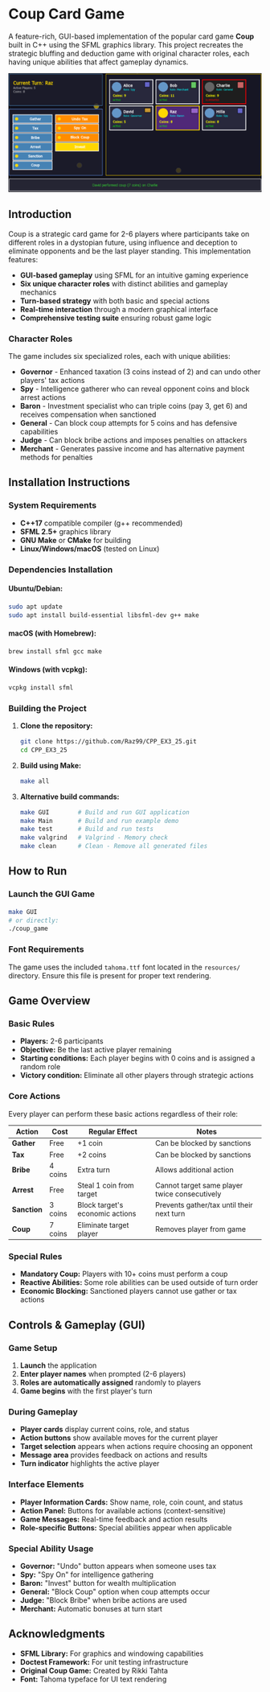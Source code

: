 # Coup Card Game

A feature-rich, GUI-based implementation of the popular card game **Coup** built in C++ using the SFML graphics library. This project recreates the strategic bluffing and deduction game with original character roles, each having unique abilities that affect gameplay dynamics.

![Game Screenshot](resources/screenshot.png)

## Introduction

Coup is a strategic card game for 2-6 players where participants take on different roles in a dystopian future, using influence and deception to eliminate opponents and be the last player standing. This implementation features:

- **GUI-based gameplay** using SFML for an intuitive gaming experience
- **Six unique character roles** with distinct abilities and gameplay mechanics
- **Turn-based strategy** with both basic and special actions
- **Real-time interaction** through a modern graphical interface
- **Comprehensive testing suite** ensuring robust game logic

### Character Roles

The game includes six specialized roles, each with unique abilities:

- **Governor** - Enhanced taxation (3 coins instead of 2) and can undo other players' tax actions
- **Spy** - Intelligence gatherer who can reveal opponent coins and block arrest actions
- **Baron** - Investment specialist who can triple coins (pay 3, get 6) and receives compensation when sanctioned
- **General** - Can block coup attempts for 5 coins and has defensive capabilities  
- **Judge** - Can block bribe actions and imposes penalties on attackers
- **Merchant** - Generates passive income and has alternative payment methods for penalties

## Installation Instructions

### System Requirements

- **C++17** compatible compiler (g++ recommended)
- **SFML 2.5+** graphics library
- **GNU Make** or **CMake** for building
- **Linux/Windows/macOS** (tested on Linux)

### Dependencies Installation

#### Ubuntu/Debian:
```bash
sudo apt update
sudo apt install build-essential libsfml-dev g++ make
```

#### macOS (with Homebrew):
```bash
brew install sfml gcc make
```

#### Windows (with vcpkg):
```bash
vcpkg install sfml
```

### Building the Project

1. **Clone the repository:**
   ```bash
   git clone https://github.com/Raz99/CPP_EX3_25.git
   cd CPP_EX3_25
   ```

2. **Build using Make:**
   ```bash
   make all
   ```

3. **Alternative build commands:**
   ```bash
   make GUI        # Build and run GUI application
   make Main       # Build and run example demo
   make test       # Build and run tests
   make valgrind   # Valgrind - Memory check
   make clean      # Clean - Remove all generated files
   ```

## How to Run

### Launch the GUI Game
```bash
make GUI
# or directly:
./coup_game
```

### Font Requirements
The game uses the included `tahoma.ttf` font located in the `resources/` directory. Ensure this file is present for proper text rendering.

## Game Overview

### Basic Rules

- **Players:** 2-6 participants
- **Objective:** Be the last active player remaining
- **Starting conditions:** Each player begins with 0 coins and is assigned a random role
- **Victory condition:** Eliminate all other players through strategic actions

### Core Actions

Every player can perform these basic actions regardless of their role:

| Action | Cost | Regular Effect | Notes |
|--------|------|--------|-------|
| **Gather** | Free | +1 coin | Can be blocked by sanctions |
| **Tax** | Free | +2 coins | Can be blocked by sanctions |
| **Bribe** | 4 coins | Extra turn | Allows additional action |
| **Arrest** | Free | Steal 1 coin from target | Cannot target same player twice consecutively |
| **Sanction** | 3 coins | Block target's economic actions | Prevents gather/tax until their next turn |
| **Coup** | 7 coins | Eliminate target player | Removes player from game |

### Special Rules

- **Mandatory Coup:** Players with 10+ coins must perform a coup
- **Reactive Abilities:** Some role abilities can be used outside of turn order
- **Economic Blocking:** Sanctioned players cannot use gather or tax actions

## Controls & Gameplay (GUI)

### Game Setup
1. **Launch** the application
2. **Enter player names** when prompted (2-6 players)
3. **Roles are automatically assigned** randomly to players
4. **Game begins** with the first player's turn

### During Gameplay
- **Player cards** display current coins, role, and status
- **Action buttons** show available moves for the current player
- **Target selection** appears when actions require choosing an opponent
- **Message area** provides feedback on actions and results
- **Turn indicator** highlights the active player

### Interface Elements
- **Player Information Cards:** Show name, role, coin count, and status
- **Action Panel:** Buttons for available actions (context-sensitive)
- **Game Messages:** Real-time feedback and action results
- **Role-specific Buttons:** Special abilities appear when applicable

### Special Ability Usage
- **Governor:** "Undo" button appears when someone uses tax
- **Spy:** "Spy On" for intelligence gathering
- **Baron:** "Invest" button for wealth multiplication
- **General:** "Block Coup" option when coup attempts occur
- **Judge:** "Block Bribe" when bribe actions are used
- **Merchant:** Automatic bonuses at turn start

## Acknowledgments

- **SFML Library:** For graphics and windowing capabilities
- **Doctest Framework:** For unit testing infrastructure
- **Original Coup Game:** Created by Rikki Tahta
- **Font:** Tahoma typeface for UI text rendering
